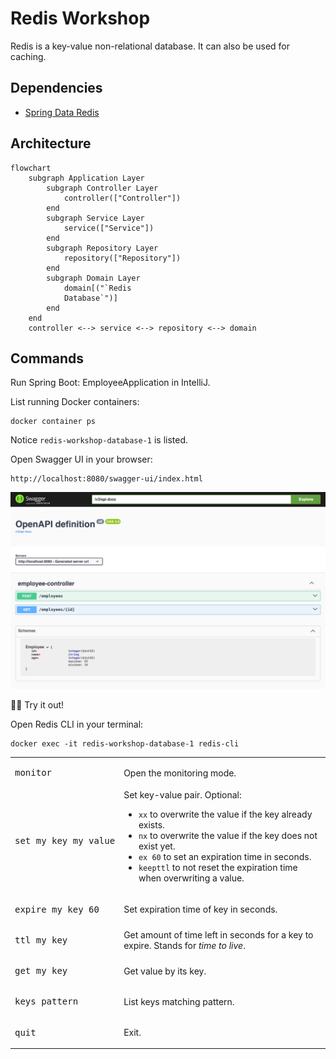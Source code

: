 # Redis Workshop

Redis is a key-value non-relational database. It can also be used for caching.

## Dependencies

- [Spring Data Redis](https://mvnrepository.com/artifact/org.springframework.data/spring-data-redis)

## Architecture

```mermaid
flowchart
    subgraph Application Layer
        subgraph Controller Layer
            controller(["Controller"])
        end
        subgraph Service Layer
            service(["Service"])
        end
        subgraph Repository Layer
            repository(["Repository"])
        end
        subgraph Domain Layer
            domain[("`Redis
            Database`")]
        end
    end
    controller <--> service <--> repository <--> domain
```

## Commands

Run Spring Boot: EmployeeApplication in IntelliJ.

List running Docker containers:

```shell
docker container ps
```

Notice `redis-workshop-database-1` is listed.

Open Swagger UI in your browser:

```text
http://localhost:8080/swagger-ui/index.html
```

![Swagger UI](swagger-ui.png)

:woman_scientist: Try it out!

Open Redis CLI in your terminal:

```shell
docker exec -it redis-workshop-database-1 redis-cli
```

<table>
<tr>
<td><pre>monitor</pre></td>
<td>Open the monitoring mode.</td>
</tr>
<tr>
<td><pre>set my_key my_value</pre></td>
<td>Set key-value pair. Optional:
<ul>
<li><code>xx</code> to overwrite the value if the key already exists.</li>
<li><code>nx</code> to overwrite the value if the key does not exist yet.</li>
<li><code>ex 60</code> to set an expiration time in seconds.</li>
<li><code>keepttl</code> to not reset the expiration time when overwriting a value.</li>
</ul>
</td>
</tr>
<tr>
<td><pre>expire my_key 60</pre></td>
<td>Set expiration time of key in seconds.</td>
</tr>
<tr>
<td><pre>ttl my_key</pre></td>
<td>Get amount of time left in seconds for a key to expire. Stands for <i>time to live</i>.</td>
</tr>
<tr>
<td><pre>get my_key</pre></td>
<td>Get value by its key.</td>
</tr>
<tr>
<td><pre>keys pattern</pre></td>
<td>List keys matching pattern.</td>
</tr>
<tr>
<td><pre>quit</pre></td>
<td>Exit.</td>
</tr>
</table>
